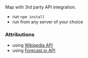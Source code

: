 Map with 3rd party API integration.

- run `npm install`
- run from any server of your choice

### Attributions

- using [Wikipedia API](https://www.mediawiki.org/wiki/API:Main_page)
- using [Forecast.io API](https://developer.forecast.io/)